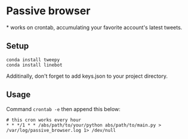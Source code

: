 # Passive browser

\* works on crontab, accumulating your favorite account's latest tweets.

## Setup

```
conda install tweepy
conda install linebot
```

Additinally, don't forget to add keys.json to your project directory.

## Usage

Command `crontab -e` then append this below:

```
# this cron works every hour
* * */1 * * /abs/path/to/your/python abs/path/to/main.py > /var/log/passive_browser.log 1> /dev/null
```